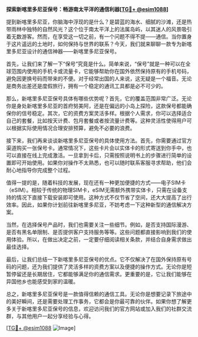 **探索新喀里多尼亚保号：畅游南太平洋的通信利器[[TG💪+ @esim1088](https://t.me/s/esim1088)]**

提到新喀里多尼亚，你脑海中浮现的是什么？是碧蓝的海水、细腻的沙滩，还是热带雨林中独特的自然风光？这个位于南太平洋上的法属岛屿，以其迷人的风景吸引着无数游客。然而，在享受这一切之前，有一个问题不得不提——通信。当你置身于这片遥远的土地时，如何保持与世界的联系？今天，我们就来聊聊一款专为新喀里多尼亚设计的通信神器——新喀里多尼亚保号。

首先，让我们来了解一下“保号”究竟是什么。简单来说，“保号”就是一种可以在全球范围内使用的手机卡或流量卡，它能够帮助你在国外依然保持原有的手机号码，避免因更换号码而带来的不便。对于经常出国的人来说，这无疑是一个福音。无论是商务出差还是度假旅行，拥有一个稳定的通讯工具都是必不可少的。

那么，新喀里多尼亚保号具体有哪些优势呢？首先，它的覆盖范围非常广泛。无论你是身处新喀里多尼亚的首府努美阿，还是在偏远的小岛上探险，这款保号都能确保你的信号稳定。其次，它的资费方案灵活多样。根据个人需求，你可以选择适合自己的套餐，比如按天计费、包月套餐或者按流量计费等。这种灵活性使得用户可以根据实际使用情况合理安排预算，避免不必要的浪费。

接下来，我们再来谈谈新喀里多尼亚保号的具体使用方法。首先，你需要通过官方渠道购买一张保号卡。通常情况下，这些卡片会以实体卡的形式寄送到你手中，也可以直接在线上完成激活。一旦拿到卡后，只需按照说明书上的步骤进行简单的设置即可开始使用。如果你对操作不太熟悉，也可以随时联系客服寻求帮助，他们会耐心地指导你完成整个过程。

值得一提的是，随着科技的发展，现在还有一种更加便捷的方式——电子SIM卡（eSIM）。相较于传统的物理SIM卡，eSIM无需额外携带实体卡，只需在设备支持的情况下直接下载安装即可使用。这种方式不仅节省了空间，还大大提高了出行效率。因此，如果你计划前往新喀里多尼亚，不妨考虑一下这种新型的通信解决方案。

当然，在选择保号产品时，我们也需要关注一些细节。例如，是否支持国际漫游、是否有黑名单限制、是否提供客户支持服务等等。这些问题都直接影响到我们的使用体验。所以，在做出决定之前，一定要仔细阅读相关条款，并结合自身需求做出最佳选择。

最后，让我们总结一下新喀里多尼亚保号的优点。它不仅解决了在国外保持原有号码的问题，还为我们提供了灵活多样的资费方案以及便捷的操作方式。无论你是短暂停留还是长期居住，它都能够满足你的通信需求。更重要的是，它让我们能够在异国他乡也能感受到家的温暖。

总之，新喀里多尼亚保号是一款值得信赖的通信工具。无论你是想要记录下旅途中的美好瞬间，还是需要处理工作事务，它都会是你最可靠的伙伴。如果你想了解更多关于新喀里多尼亚保号的信息，欢迎访问我们的官方网站或加入我们的社群交流群，与其他用户一起分享经验与心得。

[[TG💪+ @esim1088](https://t.me/s/esim1088) ![Image](https://i.postimg.cc/4NQfJmqS/Snipaste-2025-05-13-00-14-12.png)]